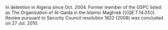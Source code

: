  In detention in Algeria since Oct. 2004. Former member of the GSPC listed as 
The Organization of Al-Qaida in the Islamic Maghreb ({{QE.T.14.01}}). Review 
pursuant to Security Council resolution 1822 (2008) was concluded on 27 Jul. 
2010. 
